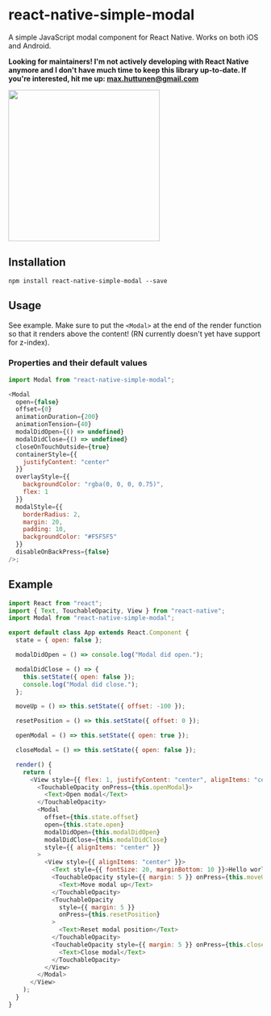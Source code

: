 # react-native-simple-modal

A simple JavaScript modal component for React Native. Works on both iOS and Android.

**Looking for maintainers! I'm not actively developing with React Native anymore and I don't have much time to keep this library up-to-date. If you're interested, hit me up: max.huttunen@gmail.com**

<img src="https://i.imgur.com/EiwkCWn.gif" width="300" />

## Installation

`npm install react-native-simple-modal --save`

## Usage

See example. Make sure to put the `<Modal>` at the end of the render function so that it renders above the content! (RN currently doesn't yet have support for z-index).

### Properties and their default values

```javascript
import Modal from "react-native-simple-modal";

<Modal
  open={false}
  offset={0}
  animationDuration={200}
  animationTension={40}
  modalDidOpen={() => undefined}
  modalDidClose={() => undefined}
  closeOnTouchOutside={true}
  containerStyle={{
    justifyContent: "center"
  }}
  overlayStyle={{
    backgroundColor: "rgba(0, 0, 0, 0.75)",
    flex: 1
  }}
  modalStyle={{
    borderRadius: 2,
    margin: 20,
    padding: 10,
    backgroundColor: "#F5F5F5"
  }}
  disableOnBackPress={false}
/>;
```

## Example

```javascript
import React from "react";
import { Text, TouchableOpacity, View } from "react-native";
import Modal from "react-native-simple-modal";

export default class App extends React.Component {
  state = { open: false };

  modalDidOpen = () => console.log("Modal did open.");

  modalDidClose = () => {
    this.setState({ open: false });
    console.log("Modal did close.");
  };

  moveUp = () => this.setState({ offset: -100 });

  resetPosition = () => this.setState({ offset: 0 });

  openModal = () => this.setState({ open: true });

  closeModal = () => this.setState({ open: false });

  render() {
    return (
      <View style={{ flex: 1, justifyContent: "center", alignItems: "center" }}>
        <TouchableOpacity onPress={this.openModal}>
          <Text>Open modal</Text>
        </TouchableOpacity>
        <Modal
          offset={this.state.offset}
          open={this.state.open}
          modalDidOpen={this.modalDidOpen}
          modalDidClose={this.modalDidClose}
          style={{ alignItems: "center" }}
        >
          <View style={{ alignItems: "center" }}>
            <Text style={{ fontSize: 20, marginBottom: 10 }}>Hello world!</Text>
            <TouchableOpacity style={{ margin: 5 }} onPress={this.moveUp}>
              <Text>Move modal up</Text>
            </TouchableOpacity>
            <TouchableOpacity
              style={{ margin: 5 }}
              onPress={this.resetPosition}
            >
              <Text>Reset modal position</Text>
            </TouchableOpacity>
            <TouchableOpacity style={{ margin: 5 }} onPress={this.closeModal}>
              <Text>Close modal</Text>
            </TouchableOpacity>
          </View>
        </Modal>
      </View>
    );
  }
}
```
